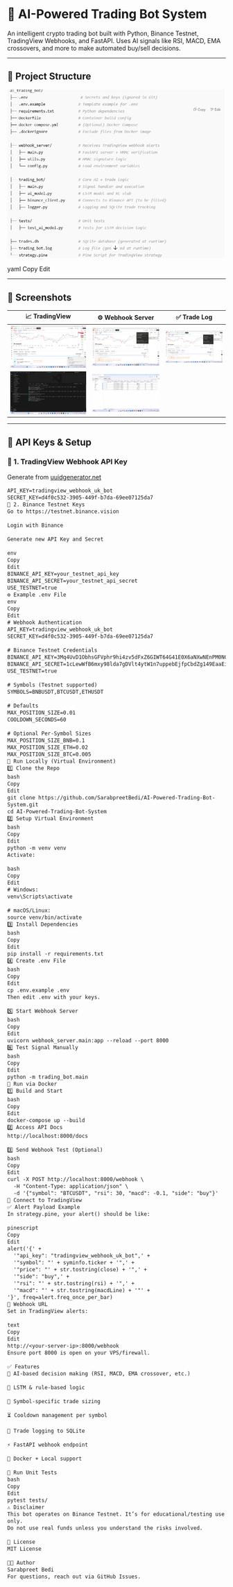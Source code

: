 # 🤖 AI-Powered Trading Bot System

An intelligent crypto trading bot built with Python, Binance Testnet, TradingView Webhooks, and FastAPI. Uses AI signals like RSI, MACD, EMA crossovers, and more to make automated buy/sell decisions.

---

## 📁 Project Structure

![](images/Screenshot6.png)

yaml
Copy
Edit

---

## 📸 Screenshots

| 📈 TradingView | ⚙️ Webhook Server | ✅ Trade Log |
|---------------|------------------|--------------|
| ![](images/Screenshot1.png) | ![](images/Screenshot2.png) | ![](images/Screenshot3.png) |
| ![](images/Screenshot4.png) | ![](images/Screenshot5.png) |

---

## 🔐 API Keys & Setup

### 🔑 1. TradingView Webhook API Key

Generate from [uuidgenerator.net](https://www.uuidgenerator.net)

```env
API_KEY=tradingview_webhook_uk_bot
SECRET_KEY=d4f0c532-3905-449f-b7da-69ee07125da7
🔑 2. Binance Testnet Keys
Go to https://testnet.binance.vision

Login with Binance

Generate new API Key and Secret

env
Copy
Edit
BINANCE_API_KEY=your_testnet_api_key
BINANCE_API_SECRET=your_testnet_api_secret
USE_TESTNET=true
⚙️ Example .env File
env
Copy
Edit
# Webhook Authentication
API_KEY=tradingview_webhook_uk_bot
SECRET_KEY=d4f0c532-3905-449f-b7da-69ee07125da7

# Binance Testnet Credentials
BINANCE_API_KEY=3Mq4UvD1ObhsGFVphr9hi4zv5dFxZ6GIWT64G41E0X6aNXwNEnPM0NCHSV3MU8Wq
BINANCE_API_SECRET=1cLewWfB6mxy98lda7gDVlt4ytW1n7uppebEjfpCbdZg149EaaEiqY6iPtPFcvXo
USE_TESTNET=true

# Symbols (Testnet supported)
SYMBOLS=BNBUSDT,BTCUSDT,ETHUSDT

# Defaults
MAX_POSITION_SIZE=0.01
COOLDOWN_SECONDS=60

# Optional Per-Symbol Sizes
MAX_POSITION_SIZE_BNB=0.1
MAX_POSITION_SIZE_ETH=0.02
MAX_POSITION_SIZE_BTC=0.005
🧪 Run Locally (Virtual Environment)
1️⃣ Clone the Repo
bash
Copy
Edit
git clone https://github.com/SarabpreetBedi/AI-Powered-Trading-Bot-System.git
cd AI-Powered-Trading-Bot-System
2️⃣ Setup Virtual Environment
bash
Copy
Edit
python -m venv venv
Activate:

bash
Copy
Edit
# Windows:
venv\Scripts\activate

# macOS/Linux:
source venv/bin/activate
3️⃣ Install Dependencies
bash
Copy
Edit
pip install -r requirements.txt
4️⃣ Create .env File
bash
Copy
Edit
cp .env.example .env
Then edit .env with your keys.

5️⃣ Start Webhook Server
bash
Copy
Edit
uvicorn webhook_server.main:app --reload --port 8000
6️⃣ Test Signal Manually
bash
Copy
Edit
python -m trading_bot.main
🐳 Run via Docker
1️⃣ Build and Start
bash
Copy
Edit
docker-compose up --build
2️⃣ Access API Docs
http://localhost:8000/docs

3️⃣ Send Webhook Test (Optional)
bash
Copy
Edit
curl -X POST http://localhost:8000/webhook \
  -H "Content-Type: application/json" \
  -d '{"symbol": "BTCUSDT", "rsi": 30, "macd": -0.1, "side": "buy"}'
📡 Connect to TradingView
✅ Alert Payload Example
In strategy.pine, your alert() should be like:

pinescript
Copy
Edit
alert('{' +
  '"api_key": "tradingview_webhook_uk_bot",' +
  '"symbol": "' + syminfo.ticker + '",' +
  '"price": "' + str.tostring(close) + '",' +
  '"side": "buy",' +
  '"rsi": "' + str.tostring(rsi) + '",' +
  '"macd": "' + str.tostring(macdLine) + '"' +
'}', freq=alert.freq_once_per_bar)
🔗 Webhook URL
Set in TradingView alerts:

text
Copy
Edit
http://<your-server-ip>:8000/webhook
Ensure port 8000 is open on your VPS/firewall.

✅ Features
🤖 AI-based decision making (RSI, MACD, EMA crossover, etc.)

🧠 LSTM & rule-based logic

🔄 Symbol-specific trade sizing

⏳ Cooldown management per symbol

🧾 Trade logging to SQLite

⚡ FastAPI webhook endpoint

🐳 Docker + Local support

🧪 Run Unit Tests
bash
Copy
Edit
pytest tests/
⚠️ Disclaimer
This bot operates on Binance Testnet. It’s for educational/testing use only.
Do not use real funds unless you understand the risks involved.

📝 License
MIT License

👨‍💻 Author
Sarabpreet Bedi
For questions, reach out via GitHub Issues.
